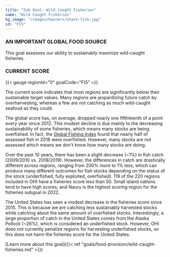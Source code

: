 ```yaml
---
title: "Sub Goal: Wild Caught Fisheries"
name: "Wild Caught Fisheries"
bg_image: "/images/banners/shark-fish.jpg"
id: "FIS"
---
```


### AN IMPORTANT GLOBAL FOOD SOURCE
This goal assesses our ability to sustainably maximize wild-caught fisheries.

### CURRENT SCORE

{{< gauge regionId="0" goalCode="FIS" >}}

The current score indicates that most regions are significantly below their sustainable target values. Many regions are jeopardizing future catch by overharvesting, whereas a few are not catching as much wild-caught seafood as they could.


The global score has, on average, dropped nearly one fifthteenth of a point every year since 2012. This modest decline is due mainly to the decreasing sustainability of some fisheries, which means many stocks are being overfished. In fact, the [Global Fishing Index](https://www.minderoo.org/global-fishing-index/results/key-findings/) found that nearly half of assessed fish in 2018 were overfished. However, many stocks are not assessed which means we don't know how many stocks are doing.


Over the past 10 years, there has been a slight decrease (~1%) in fish catch (2009/2010 vs. 2018/2019). However, the differences in catch are drastically different across regions, ranging from 200% more to 1% less, which can produce many different outcomes for fish stocks depending on the status of the stock (underfished, fully exploited, overfished). 119 of the 220 regions included in OHI have a fisheries score less than 50. Small island nations tend to have high scores, and Nauru is the highest scoring region for the fisheries subgoal in 2022.

The United States has seen a modest decrease in the fisheries score since 2015. This is because we are catching less sustainably harvested stocks while catching about the same amount of overfished stocks. Interestingly, a large proportion of catch in the United States comes from the Alaska Pollock (~26%), which is considered an underfished stock. However, OHI does not currently penalize regions for harvesting underfished stocks, so this does not harm the fisheries score for the United States.

[Learn more about this goal]({{< ref "goals/food-provision/wild-caught-fisheries.md" >}})